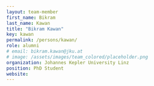 ```yaml
---
layout: team-member
first_name: Bikram
last_name: Kawan
title: "Bikram Kawan"
key: kawan
permalink: /persons/kawan/
role: alumni
# email: bikram.kawan@jku.at
# image: /assets/images/team_colored/placeholder.png
organization: Johannes Kepler University Linz
position: PhD Student
website:
---
```

